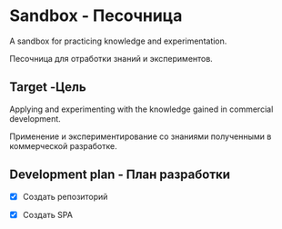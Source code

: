 # Sandbox - Песочница

A sandbox for practicing knowledge and experimentation.

Песочница для отработки знаний и экспериментов.

## Target -Цель

Applying and experimenting with the knowledge gained in commercial development.

Применение и экспериментирование со знаниями полученными в коммерческой разработке.

## Development plan - План разработки

- [x] Создать репозиторий

- [x] Создать SPA

<!-- - [x] Создать репозиторий -->
